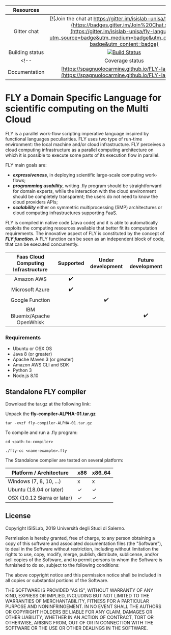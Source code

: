 
|Resources| |
|:-----------------:|:-:|
|  Gitter chat 		| [![Join the chat at https://gitter.im/isislab-unisa/fly-language](https://badges.gitter.im/Join%20Chat.svg)](https://gitter.im/isislab-unisa/fly-language?utm_source=badge&utm_medium=badge&utm_campaign=pr-badge&utm_content=badge)  |
|  Building status 	| [![Build Status](https://travis-ci.org/spagnuolocarmine/FLY-language.svg?branch=master)](https://travis-ci.org/spagnuolocarmine/FLY-language) |
<!--|  Coverage status 	| [![Coverage Status](https://coveralls.io/repos/github/spagnuolocarmine/FLY-language/badge.svg?branch=master)](https://coveralls.io/github/spagnuolocarmine/FLY-language?branch=master)  |
|  Documentation    | [https://spagnuolocarmine.github.io/FLY-language/](https://spagnuolocarmine.github.io/FLY-language/) |-->


# FLY a Domain Specific Language for scientific computing on the Multi Cloud 

FLY is a parallel work-flow scripting imperative language inspired by functional languages peculiarities.
FLY uses two type of run-time environment: the local machine and/or cloud infrastructure. FLY perceives a cloud computing infrastructure as a parallel computing architecture on which it is possible to execute some parts of its execution flow in parallel.

FLY main goals are:
* ___expressiveness___, in deploying scientific large-scale computing work-flows;
* ___programming usability___, writing .fly program should be straightforward for domain experts, while the interaction with the cloud environment should be completely transparent; the users do not need to know the cloud providers APIs;
* ___scalability___ either on symmetric multiprocessing (SMP) architectures or cloud computing infrastructures supporting FaaS. 

FLY is compiled in native code (Java code) and it is able to automatically exploits the computing resources available that better fit its computation requirements. The innovative aspect of FLY is constituted by the concept of ___FLY function___. A FLY function can be seen as an independent block of code, that can be executed concurrently.

| Faas Cloud Computing Infrastructure | Supported          | Under development  | Future development |
|:-------------------------------------:|:--------------------:|:--------------------:|:--------------------:|
| Amazon AWS                          | :heavy_check_mark: |                    |                    |
| Microsoft Azure                     | :heavy_check_mark: |                    |                    |
| Google Function                     |                    | :heavy_check_mark: |  |
| IBM Bluemix/Apache OpenWhisk        |                    |                    | :heavy_check_mark: |

### Requirements

- Ubuntu or OSX OS
- Java 8 (or greater)
- Apache Maven 3 (or greater)
- Amazon AWS CLI and SDK
- Python 3
- Node.js 8.10

## Standalone FLY compiler

Download the tar.gz at the following link:  


Unpack the __fly-compiler-ALPHA-01.tar.gz__ 
```
tar -xvzf fly-compiler-ALPHA-01.tar.gz
```

To compile and run a .fly program:
```
cd <path-to-compiler> 

./fly-cc <name-example>.fly
```


The Standalone compiler are tested on several platform:

| Platform / Architecture     | x86 | x86_64 |
|-----------------------------|-----|--------|
| Windows (7, 8, 10, ...)     | x   | x      |
| Ubuntu (18.04 or later)     | ✓   | ✓      |
| OSX (10.12 Sierra or later) | ✓   | ✓      |

## License

Copyright ISISLab, 2019 Università degli Studi di Salerno.

Permission is hereby granted, free of charge, to any person obtaining a copy
of this software and associated documentation files (the "Software"), to deal
in the Software without restriction, including without limitation the rights
to use, copy, modify, merge, publish, distribute, sublicense, and/or sell
copies of the Software, and to permit persons to whom the Software is
furnished to do so, subject to the following conditions:

The above copyright notice and this permission notice shall be included in
all copies or substantial portions of the Software.

THE SOFTWARE IS PROVIDED "AS IS", WITHOUT WARRANTY OF ANY KIND, EXPRESS OR
IMPLIED, INCLUDING BUT NOT LIMITED TO THE WARRANTIES OF MERCHANTABILITY,
FITNESS FOR A PARTICULAR PURPOSE AND NONINFRINGEMENT. IN NO EVENT SHALL THE
AUTHORS OR COPYRIGHT HOLDERS BE LIABLE FOR ANY CLAIM, DAMAGES OR OTHER
LIABILITY, WHETHER IN AN ACTION OF CONTRACT, TORT OR OTHERWISE, ARISING FROM,
OUT OF OR IN CONNECTION WITH THE SOFTWARE OR THE USE OR OTHER DEALINGS IN
THE SOFTWARE.

